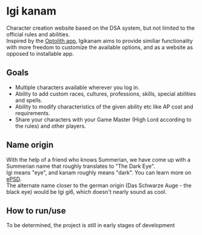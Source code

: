 # Igi kanam

Character creation website based on the DSA system, but not limited to the official rules and abilities.\
Inspired by the [Optolith app](https://optolith.app/en), Igikanam aims to provide similiar functionality with more freedom to customize the available options, and as a website as opposed to installable app.

## Goals

- Multiple characters available wherever you log in.
- Ability to add custom races, cultures, professions, skills, special abilities and spells.
- Ability to modify characteristics of the given ability etc like AP cost and requirements.
- Share your characters with your Game Master (High Lord according to the rules) and other players.

## Name origin

With the help of a friend who knows Summerian, we have come up with a Summerian name that roughly translates to "The Dark Eye".\
Igi means "eye", and kanam roughly means "dark". You can learn more on [ePSD](http://psd.museum.upenn.edu/nepsd-frame.html).\
The alternate name closer to the german origin (Das Schwarze Auge - the black eye) would be Igi gi6, which doesn't nearly sound as cool.

## How to run/use

To be determined, the project is still in early stages of development
